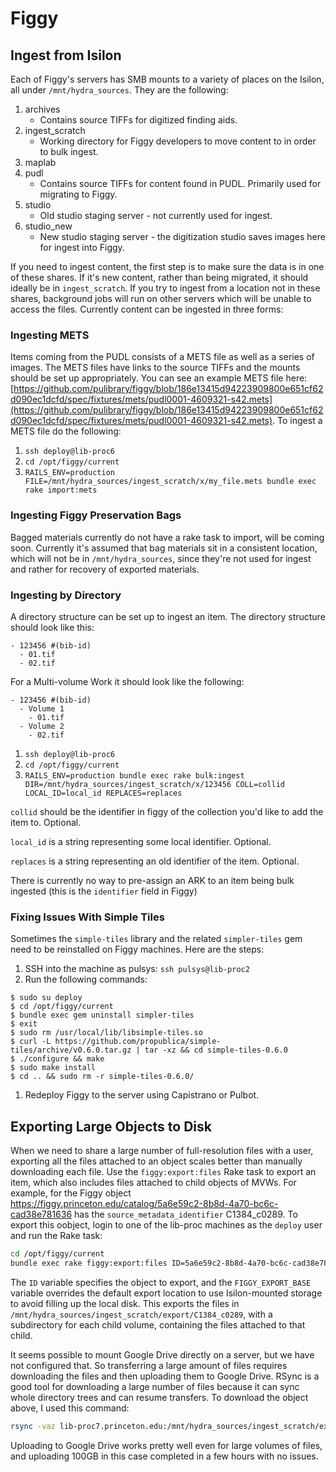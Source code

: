 # Figgy

## Ingest from Isilon

Each of Figgy's servers has SMB mounts to a variety of places on the Isilon, all
under `/mnt/hydra_sources`. They are the following:

1. archives
    * Contains source TIFFs for digitized finding aids.
1. ingest_scratch
    * Working directory for Figgy developers to move content to in order to bulk
      ingest.
1. maplab
1. pudl
    * Contains source TIFFs for content found in PUDL. Primarily used for
      migrating to Figgy.
1. studio
    * Old studio staging server - not currently used for ingest.
1. studio_new
    * New studio staging server - the digitization studio saves images here for
      ingest into Figgy.

If you need to ingest content, the first step is to make sure the data is in one
of these shares. If it's new content, rather than being migrated, it should
ideally be in `ingest_scratch`. If you try to ingest from a location not in
these shares, background jobs will run on other servers which will be unable to
access the files. Currently content can be ingested in three
forms:

### Ingesting METS

Items coming from the PUDL consists of a METS file as well as a series of
images. The METS files have links to the source TIFFs and the mounts should be
set up appropriately. You can see an example METS file here:
[https://github.com/pulibrary/figgy/blob/186e13415d94223909800e651cf62d090ec1dcfd/spec/fixtures/mets/pudl0001-4609321-s42.mets](https://github.com/pulibrary/figgy/blob/186e13415d94223909800e651cf62d090ec1dcfd/spec/fixtures/mets/pudl0001-4609321-s42.mets). To ingest a METS file do the following:

1. `ssh deploy@lib-proc6`
2. `cd /opt/figgy/current`
3. `RAILS_ENV=production FILE=/mnt/hydra_sources/ingest_scratch/x/my_file.mets bundle exec rake import:mets`

### Ingesting Figgy Preservation Bags

Bagged materials currently do not have a rake task to import, will be coming
soon. Currently it's assumed that bag materials sit in a consistent location,
which will not be in `/mnt/hydra_sources`, since they're not used for ingest and
rather for recovery of exported materials.

### Ingesting by Directory

A directory structure can be set up to ingest an item. The directory
structure should look like this:

```
- 123456 #(bib-id)
  - 01.tif
  - 02.tif
```

For a Multi-volume Work it should look like the following:

```
- 123456 #(bib-id)
  - Volume 1
    - 01.tif
  - Volume 2
    - 02.tif
```

1. `ssh deploy@lib-proc6`
1. `cd /opt/figgy/current`
1. `RAILS_ENV=production bundle exec rake bulk:ingest
   DIR=/mnt/hydra_sources/ingest_scratch/x/123456 COLL=collid LOCAL_ID=local_id
   REPLACES=replaces`

`collid` should be the identifier in figgy of the collection you'd like to add
the item to. Optional.

`local_id` is a string representing some local identifier. Optional.

`replaces` is a string representing an old identifier of the item. Optional.

There is currently no way to pre-assign an ARK to an item being bulk ingested
(this is the `identifier` field in Figgy)

### Fixing Issues With Simple Tiles

Sometimes the `simple-tiles` library and the related `simpler-tiles` gem need to be reinstalled on Figgy machines. Here are the steps:

1. SSH into the machine as pulsys: `ssh pulsys@lib-proc2`
1. Run the following commands:

  ```
  $ sudo su deploy
  $ cd /opt/figgy/current
  $ bundle exec gem uninstall simpler-tiles
  $ exit
  $ sudo rm /usr/local/lib/libsimple-tiles.so
  $ curl -L https://github.com/propublica/simple-tiles/archive/v0.6.0.tar.gz | tar -xz && cd simple-tiles-0.6.0 
  $ ./configure && make
  $ sudo make install
  $ cd .. && sudo rm -r simple-tiles-0.6.0/
  ```
1. Redeploy Figgy to the server using Capistrano or Pulbot.

## Exporting Large Objects to Disk

When we need to share a large number of full-resolution files with a user, exporting all the files
attached to an object scales better than manually downloading each file. Use the
`figgy:export:files` Rake task to export an item, which also includes files attached to child
objects of MVWs. For example, for the Figgy object
https://figgy.princeton.edu/catalog/5a6e59c2-8b8d-4a70-bc6c-cad38e781636 has the
`source_metadata_identifier` C1384_c0289. To export this oobject, login to one of the lib-proc
machines as the `deploy` user and run the Rake task:

``` sh
cd /opt/figgy/current
bundle exec rake figgy:export:files ID=5a6e59c2-8b8d-4a70-bc6c-cad38e781636 FIGGY_EXPORT_BASE=/mnt/hydra_sources/ingest_scratch/export
```

The `ID` variable specifies the object to export, and the `FIGGY_EXPORT_BASE` variable overrides
the default export location to use Isilon-mounted storage to avoid filling up the local disk. This
exports the files in `/mnt/hydra_sources/ingest_scratch/export/C1384_c0289`, with a subdirectory
for each child volume, containing the files attached to that child.

It seems possible to mount Google Drive directly on a server, but we have not configured that. So
transferring a large amount of files requires downloading the files and then uploading them to
Google Drive. RSync is a good tool for downloading a large number of files because it can sync
whole directory trees and can resume transfers. To download the object above, I used this command:

``` sh
rsync -vaz lib-proc7.princeton.edu:/mnt/hydra_sources/ingest_scratch/export/C1384_c0289 .
```

Uploading to Google Drive works pretty well even for large volumes of files, and uploading 100GB
in this case completed in a few hours with no issues.
